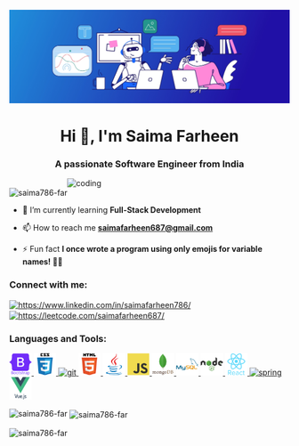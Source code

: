 ![logo](https://github.com/Saima786-Far/Saima786-Far/blob/main/GitHub-banner.jpg)
<h1 align="center">Hi 👋, I'm Saima Farheen</h1>
<h3 align="center">A passionate Software Engineer from India</h3>
<img align= "right" alt="coding" width="400" src="https://media4.giphy.com/media/6EWyszhJ2kL3ceQuD2/giphy.gif">

<p align="left"> <img src="https://komarev.com/ghpvc/?username=saima786-far&label=Profile%20views&color=0e75b6&style=flat" alt="saima786-far" /> </p>

- 🌱 I’m currently learning **Full-Stack Development**

- 📫 How to reach me **saimafarheen687@gmail.com**

- ⚡ Fun fact **I once wrote a program using only emojis for variable names! 🤖🚀**

<h3 align="left">Connect with me:</h3>
<p align="left">
<a href="https://linkedin.com/in/https://www.linkedin.com/in/saimafarheen786/" target="blank"><img align="center" src="https://raw.githubusercontent.com/rahuldkjain/github-profile-readme-generator/master/src/images/icons/Social/linked-in-alt.svg" alt="https://www.linkedin.com/in/saimafarheen786/" height="30" width="40" /></a>
<a href="https://www.leetcode.com/https://leetcode.com/saimafarheen687/" target="blank"><img align="center" src="https://raw.githubusercontent.com/rahuldkjain/github-profile-readme-generator/master/src/images/icons/Social/leet-code.svg" alt="https://leetcode.com/saimafarheen687/" height="30" width="40" /></a>
</p>

<h3 align="left">Languages and Tools:</h3>
<p align="left"> <a href="https://getbootstrap.com" target="_blank" rel="noreferrer"> <img src="https://raw.githubusercontent.com/devicons/devicon/master/icons/bootstrap/bootstrap-plain-wordmark.svg" alt="bootstrap" width="40" height="40"/> </a> <a href="https://www.w3schools.com/css/" target="_blank" rel="noreferrer"> <img src="https://raw.githubusercontent.com/devicons/devicon/master/icons/css3/css3-original-wordmark.svg" alt="css3" width="40" height="40"/> </a> <a href="https://git-scm.com/" target="_blank" rel="noreferrer"> <img src="https://www.vectorlogo.zone/logos/git-scm/git-scm-icon.svg" alt="git" width="40" height="40"/> </a> <a href="https://www.w3.org/html/" target="_blank" rel="noreferrer"> <img src="https://raw.githubusercontent.com/devicons/devicon/master/icons/html5/html5-original-wordmark.svg" alt="html5" width="40" height="40"/> </a> <a href="https://www.java.com" target="_blank" rel="noreferrer"> <img src="https://raw.githubusercontent.com/devicons/devicon/master/icons/java/java-original.svg" alt="java" width="40" height="40"/> </a> <a href="https://developer.mozilla.org/en-US/docs/Web/JavaScript" target="_blank" rel="noreferrer"> <img src="https://raw.githubusercontent.com/devicons/devicon/master/icons/javascript/javascript-original.svg" alt="javascript" width="40" height="40"/> </a> <a href="https://www.mongodb.com/" target="_blank" rel="noreferrer"> <img src="https://raw.githubusercontent.com/devicons/devicon/master/icons/mongodb/mongodb-original-wordmark.svg" alt="mongodb" width="40" height="40"/> </a> <a href="https://www.mysql.com/" target="_blank" rel="noreferrer"> <img src="https://raw.githubusercontent.com/devicons/devicon/master/icons/mysql/mysql-original-wordmark.svg" alt="mysql" width="40" height="40"/> </a> <a href="https://nodejs.org" target="_blank" rel="noreferrer"> <img src="https://raw.githubusercontent.com/devicons/devicon/master/icons/nodejs/nodejs-original-wordmark.svg" alt="nodejs" width="40" height="40"/> </a> <a href="https://reactjs.org/" target="_blank" rel="noreferrer"> <img src="https://raw.githubusercontent.com/devicons/devicon/master/icons/react/react-original-wordmark.svg" alt="react" width="40" height="40"/> </a> <a href="https://spring.io/" target="_blank" rel="noreferrer"> <img src="https://www.vectorlogo.zone/logos/springio/springio-icon.svg" alt="spring" width="40" height="40"/> </a> <a href="https://vuejs.org/" target="_blank" rel="noreferrer"> <img src="https://raw.githubusercontent.com/devicons/devicon/master/icons/vuejs/vuejs-original-wordmark.svg" alt="vuejs" width="40" height="40"/> </a> </p>

<p><img align="left" src="https://github-readme-stats.vercel.app/api/top-langs?username=saima786-far&show_icons=true&locale=en&layout=compact" alt="saima786-far" /></p>

<p>&nbsp;<img align="center" src="https://github-readme-stats.vercel.app/api?username=saima786-far&show_icons=true&locale=en" alt="saima786-far" /></p>

<p><img align="center" src="https://github-readme-streak-stats.herokuapp.com/?user=saima786-far&" alt="saima786-far" /></p>
